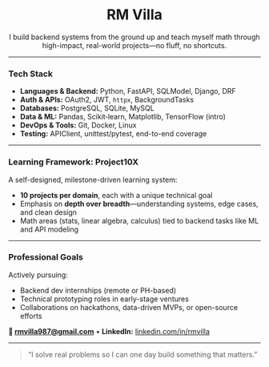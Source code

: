 <h1 align="center">RM Villa</h1>
<p align="center">
  I build backend systems from the ground up and teach myself math through high-impact, real-world projects—no fluff, no shortcuts.
</p>

---

### Tech Stack

- **Languages & Backend:** Python, FastAPI, SQLModel, Django, DRF  
- **Auth & APIs:** OAuth2, JWT, `httpx`, BackgroundTasks  
- **Databases:** PostgreSQL, SQLite, MySQL  
- **Data & ML:** Pandas, Scikit‑learn, Matplotlib, TensorFlow (intro)  
- **DevOps & Tools:** Git, Docker, Linux  
- **Testing:** APIClient, unittest/pytest, end-to-end coverage

---

### Learning Framework: Project10X

A self-designed, milestone-driven learning system:

- **10 projects per domain**, each with a unique technical goal 
- Emphasis on **depth over breadth**—understanding systems, edge cases, and clean design
- Math areas (stats, linear algebra, calculus) tied to backend tasks like ML and API modeling

---

### Professional Goals

Actively pursuing:
- Backend dev internships (remote or PH-based)
- Technical prototyping roles in early-stage ventures
- Collaborations on hackathons, data-driven MVPs, or open-source efforts

**📧 rmvilla987@gmail.com** • **LinkedIn:** [linkedin.com/in/rmvilla](https://linkedin.com/in/rmvilla)

---

> “I solve real problems so I can one day build something that matters.”
